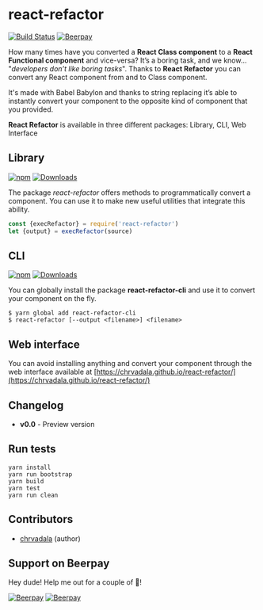 # react-refactor
[![Build Status](https://travis-ci.org/chrvadala/react-refactor.svg?branch=master)](https://travis-ci.org/chrvadala/react-refactor)
[![Beerpay](https://beerpay.io/chrvadala/react-refactor/badge.svg?style=beer)](https://beerpay.io/chrvadala/react-refactor)

How many times have you converted a **React Class component** to a **React Functional component** and vice-versa? It’s a boring task, and we know...  "*developers don’t like boring tasks*".
Thanks to **React Refactor** you can convert any React component from and to Class component.

It's made with Babel Babylon and thanks to string replacing it’s able to instantly convert your component to the opposite kind of component that you provided.

**React Refactor** is available in three different packages: Library, CLI, Web Interface

## Library
[![npm](https://img.shields.io/npm/v/react-refactor.svg?maxAge=2592000?style=plastic)](https://www.npmjs.com/package/react-refactor)
[![Downloads](https://img.shields.io/npm/dm/react-refactor.svg)](https://www.npmjs.com/package/react-refactor)

The package *react-refactor* offers methods to programmatically convert a component. You can use it to make new useful utilities that integrate this ability.
````js
const {execRefactor} = require('react-refactor')
let {output} = execRefactor(source)
````


## CLI
[![npm](https://img.shields.io/npm/v/react-refactor-cli.svg?maxAge=2592000?style=plastic)](https://www.npmjs.com/package/react-refactor-cli)
[![Downloads](https://img.shields.io/npm/dm/react-refactor-cli.svg)](https://www.npmjs.com/package/react-refactor-cli)

You can globally install the package **react-refactor-cli** and use it to convert your component on the fly.
````
$ yarn global add react-refactor-cli
$ react-refactor [--output <filename>] <filename>
````

## Web interface
You can avoid installing anything and convert your component through the web interface available at [https://chrvadala.github.io/react-refactor/](https://chrvadala.github.io/react-refactor/)

## Changelog
- **v0.0** - Preview version

## Run tests
````
yarn install
yarn run bootstrap
yarn build
yarn test
yarn run clean
````

## Contributors
- [chrvadala](https://github.com/chrvadala) (author)

## Support on Beerpay
Hey dude! Help me out for a couple of :beers:!

[![Beerpay](https://beerpay.io/chrvadala/react-refactor/badge.svg?style=beer-square)](https://beerpay.io/chrvadala/react-refactor)  [![Beerpay](https://beerpay.io/chrvadala/react-refactor/make-wish.svg?style=flat-square)](https://beerpay.io/chrvadala/react-refactor?focus=wish)
